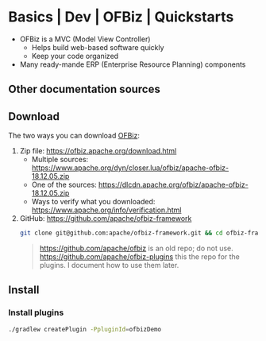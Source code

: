 # Basics | Dev | OFBiz | Quickstarts
- OFBiz is a MVC (Model View Controller)
    - Helps build web-based software quickly 
    - Keep your code organized
- Many ready-mande ERP (Enterprise Resource Planning) components

## Other documentation sources

## Download
The two ways you can download [OFBiz](https://ofbiz.apache.org/): 
1. Zip file: https://ofbiz.apache.org/download.html
    - Multiple sources: https://www.apache.org/dyn/closer.lua/ofbiz/apache-ofbiz-18.12.05.zip
    - One of the sources: https://dlcdn.apache.org/ofbiz/apache-ofbiz-18.12.05.zip
    - Ways to verify what you downloaded: https://www.apache.org/info/verification.html
2. GitHub: https://github.com/apache/ofbiz-framework
    ```bash
    git clone git@github.com:apache/ofbiz-framework.git && cd ofbiz-framework && git fetch --all && git checkout release18.12
    ```
    > https://github.com/apache/ofbiz is an old repo; do not use.
    > https://github.com/apache/ofbiz-plugins this the repo for the plugins. I document how to use them later.

## Install

### Install plugins
```bash
./gradlew createPlugin -PpluginId=ofbizDemo
```
